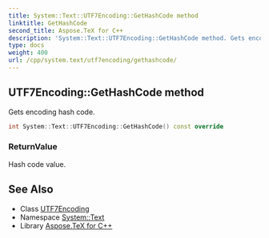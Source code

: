 ```yaml
---
title: System::Text::UTF7Encoding::GetHashCode method
linktitle: GetHashCode
second_title: Aspose.TeX for C++
description: 'System::Text::UTF7Encoding::GetHashCode method. Gets encoding hash code in C++.'
type: docs
weight: 400
url: /cpp/system.text/utf7encoding/gethashcode/
---
```

## UTF7Encoding::GetHashCode method


Gets encoding hash code.

```cpp
int System::Text::UTF7Encoding::GetHashCode() const override
```


### ReturnValue

Hash code value.

## See Also

* Class [UTF7Encoding](../)
* Namespace [System::Text](../../)
* Library [Aspose.TeX for C++](../../../)
